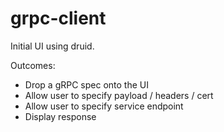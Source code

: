 grpc-client
============

Initial UI using druid.

Outcomes:

* Drop a gRPC spec onto the UI
* Allow user to specify payload / headers / cert
* Allow user to specify service endpoint
* Display response